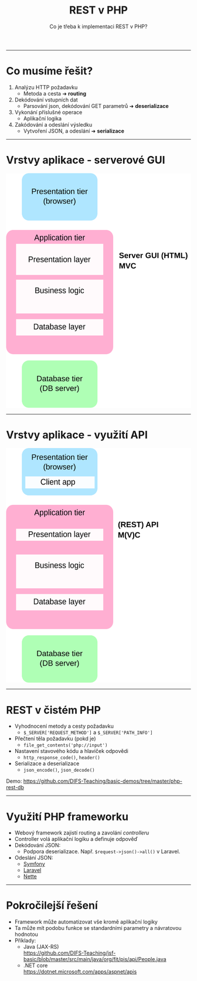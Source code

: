 <!-- .slide: class="section" -->

<header>
	<h1>REST v PHP</h1>
	<p>Co je třeba k implementaci REST v PHP?</p>
</header>

---

# Co musíme řešit?

1. Analýzu HTTP požadavku
	- Metoda a cesta ➜ **routing**
2. Dekódování vstupních dat
	- Parsování json, dekódování GET parametrů ➜ **deserializace**
3. Vykonání příslušné operace
	- Aplikační logika
4. Zakódování a odeslání výsledku
	- Vytvoření JSON, a odeslání ➜ **serializace**

---

<!-- .slide: class="normal centered" data-transition="slide-in fade-out" -->

# Vrstvy aplikace - serverové GUI

![Vrstvy aplikace](assets/vrstvy_web.svg) <!-- .element: style="height: 750px"; text-align: center" -->

---

<!-- .slide: class="normal centered" data-transition="fade-in slide-out" -->

# Vrstvy aplikace - využití API

![Vrstvy aplikace](assets/vrstvy_api.svg) <!-- .element: style="height: 750px"; text-align: center" -->

---

# REST v čistém PHP

- Vyhodnocení metody a cesty požadavku
	- `$_SERVER['REQUEST_METHOD']` a `$_SERVER['PATH_INFO']`
- Přečtení těla požadavku (pokd je)
	- `file_get_contents('php://input')`
- Nastavení stavového kódu a hlaviček odpovědi
	- `http_response_code()`, `header()`
- Serializace a deserializace
	- `json_encode()`, `json_decode()`

Demo: https://github.com/DIFS-Teaching/basic-demos/tree/master/php-rest-db

---

# Využití PHP frameworku

- Webový framework zajistí routing a zavolání *controlleru*
- Controller volá aplikační logiku a definuje odpověď
- Dekódování JSON:
	- Podpora deserializace. Např. `$request->json()->all()` v Laravel.
- Odeslání JSON:
	- [Symfony](https://symfony.com/doc/current/components/http_foundation.html#creating-a-json-response)
	- [Laravel](https://laravel.com/docs/8.x/responses#json-responses)
	- [Nette](https://doc.nette.org/cs/3.0/presenters#toc-odeslani-odpovedi)

---

# Pokročilejší řešení

- Framework může automatizovat vše kromě aplikační logiky
- Ta může mít podobu funkce se standardními parametry a návratovou hodnotou
- Příklady:
	- Java (JAX-RS) \
		https://github.com/DIFS-Teaching/jsf-basic/blob/master/src/main/java/org/fit/pis/api/People.java
	- .NET core \
		https://dotnet.microsoft.com/apps/aspnet/apis
